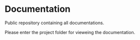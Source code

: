 # Documentation
Public repository containing all documentations.

Please enter the project folder for vieweing the documentation.
